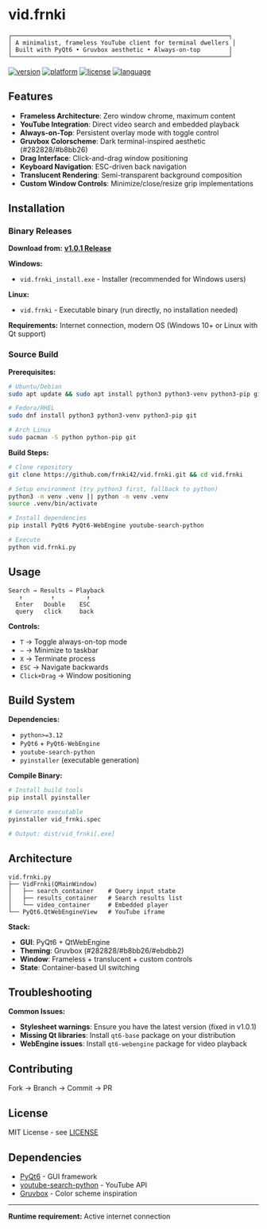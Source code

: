 # vid.frnki

```
┌─────────────────────────────────────────────────────────────┐
│ A minimalist, frameless YouTube client for terminal dwellers │
│ Built with PyQt6 • Gruvbox aesthetic • Always-on-top        │
└─────────────────────────────────────────────────────────────┘
```

[![version](https://img.shields.io/badge/version-1.0.1-b8bb26?style=flat-square&labelColor=282828)](https://github.com/yourusername/vid.frnki/releases)
[![platform](https://img.shields.io/badge/platform-linux%20%7C%20windows-ebdbb2?style=flat-square&labelColor=282828)](https://github.com/yourusername/vid.frnki)
[![license](https://img.shields.io/badge/license-MIT-98971a?style=flat-square&labelColor=282828)](LICENSE)
[![language](https://img.shields.io/badge/python-3.12+-83a598?style=flat-square&labelColor=282828)](https://python.org)

## Features

- **Frameless Architecture**: Zero window chrome, maximum content
- **YouTube Integration**: Direct video search and embedded playback  
- **Always-on-Top**: Persistent overlay mode with toggle control
- **Gruvbox Colorscheme**: Dark terminal-inspired aesthetic (#282828/#b8bb26)
- **Drag Interface**: Click-and-drag window positioning
- **Keyboard Navigation**: ESC-driven back navigation
- **Translucent Rendering**: Semi-transparent background composition
- **Custom Window Controls**: Minimize/close/resize grip implementations

## Installation

### Binary Releases

**Download from:** [**v1.0.1 Release**](https://github.com/frnki42/vid.frnki/releases/tag/v1.0.1)

**Windows:**
- `vid.frnki_install.exe` - Installer (recommended for Windows users)

**Linux:**
- `vid.frnki` - Executable binary (run directly, no installation needed)

**Requirements:** Internet connection, modern OS (Windows 10+ or Linux with Qt support)

### Source Build

**Prerequisites:**
```bash
# Ubuntu/Debian
sudo apt update && sudo apt install python3 python3-venv python3-pip git

# Fedora/RHEL
sudo dnf install python3 python3-venv python3-pip git

# Arch Linux
sudo pacman -S python python-pip git
```

**Build Steps:**
```bash
# Clone repository
git clone https://github.com/frnki42/vid.frnki.git && cd vid.frnki

# Setup environment (try python3 first, fallback to python)
python3 -m venv .venv || python -m venv .venv
source .venv/bin/activate

# Install dependencies  
pip install PyQt6 PyQt6-WebEngine youtube-search-python

# Execute
python vid.frnki.py
```

## Usage

```
Search → Results → Playback
   ↑        ↑         ↑
  Enter   Double    ESC
  query   click     back
```

**Controls:**
- `T` → Toggle always-on-top mode
- `−` → Minimize to taskbar  
- `X` → Terminate process
- `ESC` → Navigate backwards
- `Click+Drag` → Window positioning

## Build System

**Dependencies:**
- `python>=3.12`
- `PyQt6` + `PyQt6-WebEngine`  
- `youtube-search-python`
- `pyinstaller` (executable generation)

**Compile Binary:**
```bash
# Install build tools
pip install pyinstaller

# Generate executable
pyinstaller vid_frnki.spec

# Output: dist/vid_frnki[.exe]
```

## Architecture

```
vid.frnki.py
├── VidFrnki(QMainWindow)
│   ├── search_container    # Query input state
│   ├── results_container   # Search results list  
│   └── video_container     # Embedded player
└── PyQt6.QtWebEngineView   # YouTube iframe
```

**Stack:**
- **GUI**: PyQt6 + QtWebEngine
- **Theming**: Gruvbox (#282828/#b8bb26/#ebdbb2)  
- **Window**: Frameless + translucent + custom controls
- **State**: Container-based UI switching

## Troubleshooting

**Common Issues:**
- **Stylesheet warnings**: Ensure you have the latest version (fixed in v1.0.1)
- **Missing Qt libraries**: Install `qt6-base` package on your distribution
- **WebEngine issues**: Install `qt6-webengine` package for video playback

## Contributing

Fork → Branch → Commit → PR

## License

MIT License - see [LICENSE](LICENSE)

## Dependencies

- [PyQt6](https://riverbankcomputing.com/software/pyqt/) - GUI framework
- [youtube-search-python](https://github.com/alexmercerind/youtube-search-python) - YouTube API
- [Gruvbox](https://github.com/morhetz/gruvbox) - Color scheme inspiration

---

**Runtime requirement:** Active internet connection